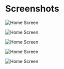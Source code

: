 # Screenshots

![Home Screen](https://raw.githubusercontent.com/pratik07092002/NewsApp/main/newsapp/screenshots/Home1.jpg)
<br>

![Home Screen](https://raw.githubusercontent.com/pratik07092002/NewsApp/main/newsapp/screenshots/Home2.jpg)
<br>

![Home Screen](https://raw.githubusercontent.com/pratik07092002/NewsApp/main/newsapp/screenshots/Home3.jpg)
<br>

![Home Screen](https://raw.githubusercontent.com/pratik07092002/NewsApp/main/newsapp/screenshots/Home4.jpg)
<br>

![Home Screen](https://raw.githubusercontent.com/pratik07092002/NewsApp/main/newsapp/screenshots/Home5.jpg)

